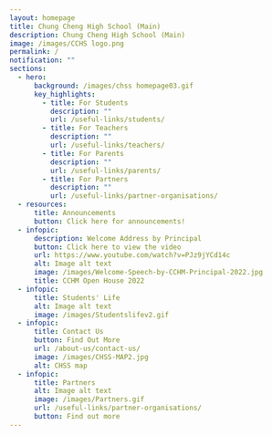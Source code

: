 ```yaml
---
layout: homepage
title: Chung Cheng High School (Main)
description: Chung Cheng High School (Main)
image: /images/CCHS logo.png
permalink: /
notification: ""
sections:
  - hero:
      background: /images/chss homepage03.gif
      key_highlights:
        - title: For Students
          description: ""
          url: /useful-links/students/
        - title: For Teachers
          description: ""
          url: /useful-links/teachers/
        - title: For Parents
          description: ""
          url: /useful-links/parents/
        - title: For Partners
          description: ""
          url: /useful-links/partner-organisations/
  - resources:
      title: Announcements
      button: Click here for announcements!
  - infopic:
      description: Welcome Address by Principal
      button: Click here to view the video
      url: https://www.youtube.com/watch?v=PJz9jYCd14c
      alt: Image alt text
      image: /images/Welcome-Speech-by-CCHM-Principal-2022.jpg
      title: CCHM Open House 2022
  - infopic:
      title: Students' Life
      alt: Image alt text
      image: /images/Studentslifev2.gif
  - infopic:
      title: Contact Us
      button: Find Out More
      url: /about-us/contact-us/
      image: /images/CHSS-MAP2.jpg
      alt: CHSS map
  - infopic:
      title: Partners
      alt: Image alt text
      image: /images/Partners.gif
      url: /useful-links/partner-organisations/
      button: Find out more
---
```

